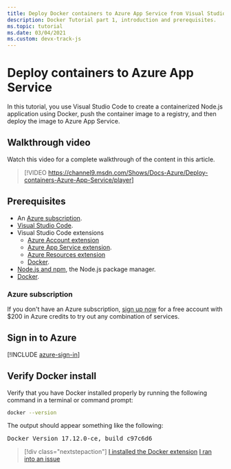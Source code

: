 ```yaml
---
title: Deploy Docker containers to Azure App Service from Visual Studio Code
description: Docker Tutorial part 1, introduction and prerequisites.
ms.topic: tutorial
ms.date: 03/04/2021
ms.custom: devx-track-js
---
```


# Deploy containers to Azure App Service

In this tutorial, you use Visual Studio Code to create a containerized Node.js application using Docker, push the container image to a registry, and then deploy the image to Azure App Service.

## Walkthrough video

Watch this video for a complete walkthrough of the content in this article.

> [!VIDEO https://channel9.msdn.com/Shows/Docs-Azure/Deploy-containers-Azure-App-Service/player]

## Prerequisites

- An [Azure subscription](#azure-subscription).
- [Visual Studio Code](https://code.visualstudio.com/).
- Visual Studio Code extensions
    - [Azure Account extension](https://marketplace.visualstudio.com/items?itemName=ms-vscode.azure-account)
    - [Azure App Service extension](https://marketplace.visualstudio.com/items?itemName=ms-azuretools.vscode-azureappservice).
    - [Azure Resources extension](https://marketplace.visualstudio.com/items?itemName=ms-azuretools.vscode-azureresourcegroups)
    - [Docker](https://marketplace.visualstudio.com/items?itemName=ms-azuretools.vscode-docker).
- [Node.js and npm](https://nodejs.org/en/download), the Node.js package manager.
- [Docker](https://www.docker.com/community-edition).

### Azure subscription

If you don't have an Azure subscription, [sign up now](https://azure.microsoft.com/free/?utm_source=campaign&utm_campaign=vscode-tutorial-docker-extension&mktingSource=vscode-tutorial-docker-extension) for a free account with $200 in Azure credits to try out any combination of services.

## Sign in to Azure

[!INCLUDE [azure-sign-in](../../includes/azure-sign-in.md)]

## Verify Docker install

Verify that you have Docker installed properly by running the following command in a terminal or command prompt:

```bash
docker --version
```

The output should appear something like the following:

<pre>
Docker Version 17.12.0-ce, build c97c6d6
</pre>

> [!div class="nextstepaction"]
> [I installed the Docker extension](tutorial-vscode-docker-node-02.md) [I ran into an issue](https://www.research.net/r/PWZWZ52?tutorial=docker-extension&step=getting-started)
